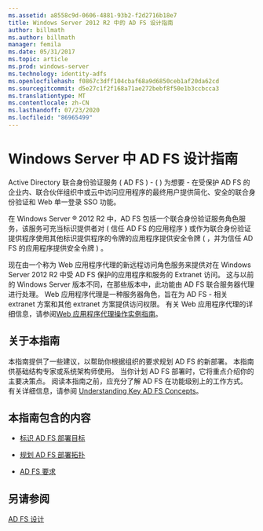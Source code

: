 ```yaml
---
ms.assetid: a8558c9d-0606-4881-93b2-f2d2716b18e7
title: Windows Server 2012 R2 中的 AD FS 设计指南
author: billmath
ms.author: billmath
manager: femila
ms.date: 05/31/2017
ms.topic: article
ms.prod: windows-server
ms.technology: identity-adfs
ms.openlocfilehash: f0867c3dff104cbaf68a9d6850ceb1af20da62cd
ms.sourcegitcommit: d5e27c1f2f168a71ae272bebf8f50e1b3ccbcca3
ms.translationtype: MT
ms.contentlocale: zh-CN
ms.lasthandoff: 07/23/2020
ms.locfileid: "86965499"
---
```

# <a name="ad-fs-design-guide-in-windows-server"></a>Windows Server 中 AD FS 设计指南 

Active Directory 联合身份验证服务 \( AD FS \) \- \( \) 为想要 \- 在受保护 AD FS 的企业内、联合伙伴组织中或云中访问应用程序的最终用户提供简化、安全的联合身份验证和 Web 单一登录 SSO 功能。  
  
在 Windows Server &reg; 2012 R2 中，AD FS 包括一个联合身份验证服务角色服务，该服务可充当标识提供者对 \( 信任 AD FS 的应用程序 \) 或作为联合身份验证提供程序使用其他标识提供程序的令牌的应用程序提供安全令牌 \( ，并为信任 AD FS 的应用程序提供安全令牌 \) 。  
  
现在由一个称为 Web 应用程序代理的新远程访问角色服务来提供对在 Windows Server 2012 R2 中受 AD FS 保护的应用程序和服务的 Extranet 访问。 这与以前的 Windows Server 版本不同，在那些版本中，此功能由 AD FS 联合服务器代理进行处理。 Web 应用程序代理是一种服务器角色，旨在为 AD FS \- 相关 extranet 方案和其他 extranet 方案提供访问权限。 有关 Web 应用程序代理的详细信息，请参阅[Web 应用程序代理操作实例指南](/previous-versions/windows/it-pro/windows-server-2012-R2-and-2012/dn280944(v=ws.11))。  
  
## <a name="about-this-guide"></a>关于本指南  
本指南提供了一些建议，以帮助你根据组织的要求规划 AD FS 的新部署。 本指南供基础结构专家或系统架构师使用。 当你计划 AD FS 部署时，它将重点介绍你的主要决策点。 阅读本指南之前，应充分了解 AD FS 在功能级别上的工作方式。 有关详细信息，请参阅 [Understanding Key AD FS Concepts](../../ad-fs/technical-reference/Understanding-Key-AD-FS-Concepts.md)。  
  
## <a name="in-this-guide"></a>本指南包含的内容  
  
-   [标识 AD FS 部署目标](Identify-Your-AD-FS-Deployment-Goals.md)  
  
-   [规划 AD FS 部署拓扑](Plan-Your-AD-FS-Deployment-Topology.md)  
  
-   [AD FS 要求](AD-FS-Requirements.md)  
  
  
## <a name="see-also"></a>另请参阅  
[AD FS 设计](../../ad-fs/AD-FS-Design.md)  
  
